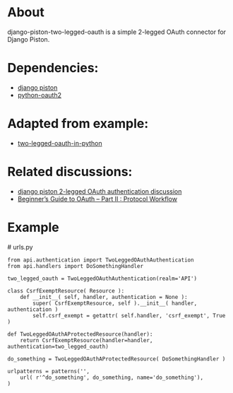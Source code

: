 # About

django-piston-two-legged-oauth is a simple 2-legged OAuth connector for Django Piston.


# Dependencies: 
* [django piston](https://bitbucket.org/jespern/django-piston)
* [python-oauth2](https://github.com/simplegeo/python-oauth2)


# Adapted from example:  
* [two-legged-oauth-in-python](http://philipsoutham.com/post/2172924723/two-legged-oauth-in-python)


# Related discussions:
* [django piston 2-legged OAuth authentication discussion](http://groups.google.com/group/django-piston/browse_thread/thread/7e6cff72a75013ce)
* [Beginner’s Guide to OAuth – Part II : Protocol Workflow](http://hueniverse.com/2007/10/beginners-guide-to-oauth-part-ii-protocol-workflow/)

# Example

\# urls.py

    from api.authentication import TwoLeggedOAuthAuthentication
    from api.handlers import DoSomethingHandler

    two_legged_oauth = TwoLeggedOAuthAuthentication(realm='API')

    class CsrfExemptResource( Resource ):
        def __init__( self, handler, authentication = None ):
            super( CsrfExemptResource, self ).__init__( handler, authentication )
            self.csrf_exempt = getattr( self.handler, 'csrf_exempt', True )

    def TwoLeggedOAuthAProtectedResource(handler):
        return CsrfExemptResource(handler=handler, authentication=two_legged_oauth)

    do_something = TwoLeggedOAuthAProtectedResource( DoSomethingHandler )

    urlpatterns = patterns('',
        url( r'^do_something', do_something, name='do_something'),
    )

